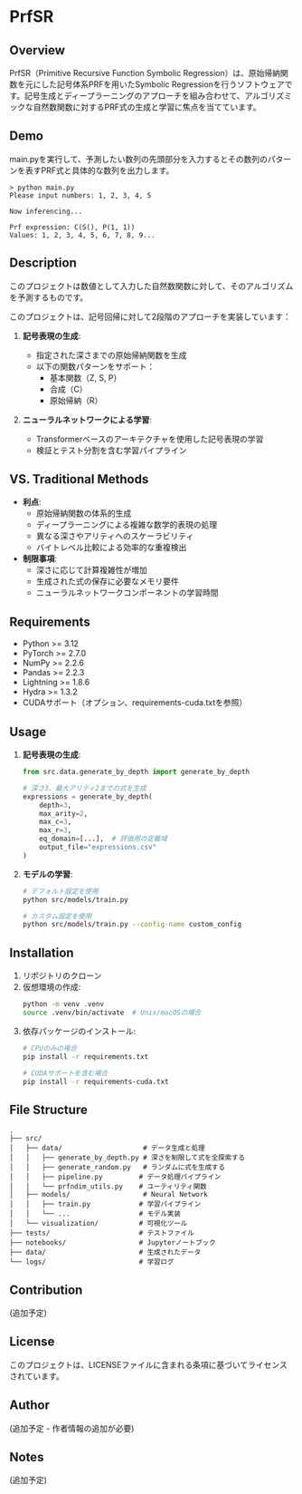 # PrfSR

## Overview
PrfSR（Primitive Recursive Function Symbolic Regression）は、原始帰納関数を元にした記号体系PRFを用いたSymbolic Regressionを行うソフトウェアです。記号生成とディープラーニングのアプローチを組み合わせて、アルゴリズミックな自然数関数に対するPRF式の生成と学習に焦点を当てています。

## Demo

main.pyを実行して、予測したい数列の先頭部分を入力するとその数列のパターンを表すPRF式と具体的な数列を出力します。

```
> python main.py
Please input numbers: 1, 2, 3, 4, 5

Now inferencing...

Prf expression: C(S(), P(1, 1))
Values: 1, 2, 3, 4, 5, 6, 7, 8, 9...
```


## Description
このプロジェクトは数値として入力した自然数関数に対して、そのアルゴリズムを予測するものです。

このプロジェクトは、記号回帰に対して2段階のアプローチを実装しています：

1. **記号表現の生成**:
   - 指定された深さまでの原始帰納関数を生成
   - 以下の関数パターンをサポート：
     - 基本関数（Z, S, P）
     - 合成（C）
     - 原始帰納（R）

2. **ニューラルネットワークによる学習**:
   - Transformerベースのアーキテクチャを使用した記号表現の学習
   - 検証とテスト分割を含む学習パイプライン


## VS. Traditional Methods
- **利点**:
  - 原始帰納関数の体系的生成
  - ディープラーニングによる複雑な数学的表現の処理
  - 異なる深さやアリティへのスケーラビリティ
  - バイトレベル比較による効率的な重複検出
- **制限事項**:
  - 深さに応じて計算複雑性が増加
  - 生成された式の保存に必要なメモリ要件
  - ニューラルネットワークコンポーネントの学習時間

## Requirements
- Python >= 3.12
- PyTorch >= 2.7.0
- NumPy >= 2.2.6
- Pandas >= 2.2.3
- Lightning >= 1.8.6
- Hydra >= 1.3.2
- CUDAサポート（オプション、requirements-cuda.txtを参照）

## Usage
1. **記号表現の生成**:
   ```python
   from src.data.generate_by_depth import generate_by_depth
   
   # 深さ3、最大アリティ2までの式を生成
   expressions = generate_by_depth(
       depth=3,
       max_arity=2,
       max_c=3,
       max_r=3,
       eq_domain=[...],  # 評価用の定義域
       output_file="expressions.csv"
   )
   ```

2. **モデルの学習**:
   ```bash
   # デフォルト設定を使用
   python src/models/train.py
   
   # カスタム設定を使用
   python src/models/train.py --config-name custom_config
   ```

## Installation
1. リポジトリのクローン
2. 仮想環境の作成:
   ```bash
   python -m venv .venv
   source .venv/bin/activate  # Unix/macOSの場合
   ```
3. 依存パッケージのインストール:
   ```bash
   # CPUのみの場合
   pip install -r requirements.txt
   
   # CUDAサポートを含む場合
   pip install -r requirements-cuda.txt
   ```

## File Structure
```
.
├── src/
│   ├── data/                    # データ生成と処理
│   │   ├── generate_by_depth.py # 深さを制限して式を全探索する
│   │   ├── generate_random.py   # ランダムに式を生成する
│   │   ├── pipeline.py         # データ処理パイプライン
│   │   └── prfndim_utils.py    # ユーティリティ関数
│   ├── models/                  # Neural Network
│   │   ├── train.py            # 学習パイプライン
│   │   └── ...                 # モデル実装
│   └── visualization/          # 可視化ツール
├── tests/                      # テストファイル
├── notebooks/                  # Jupyterノートブック
├── data/                       # 生成されたデータ
└── logs/                       # 学習ログ
```

## Contribution
(追加予定)

## License
このプロジェクトは、LICENSEファイルに含まれる条項に基づいてライセンスされています。

## Author
(追加予定 - 作者情報の追加が必要)

## Notes
(追加予定)